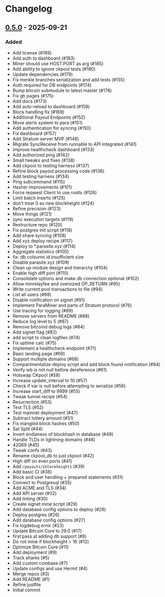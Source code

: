 Changelog
=========

[0.5.0](https://github.com/parasitepool/para/releases/tag/0.5.0) - 2025-09-21
-----------------------------------------------------------------------------

### Added
- Add license (#189)
- Add auth to dashboard (#183)
- Miner should use HOST:PORT as arg (#185)
- Add ability to ignore ckpool tests (#180)
- Update dependencies (#179)
- Fix merkle branches serialization and add tests (#155)
- Auth required for DB endpoints (#174)
- Bump bitcoin submodule to latest master (#176)
- Fix gh pages (#175)
- Add docs (#173)
- Add auto-reload to dashboard (#159)
- Block handling fix (#169)
- Additional Payout Endpoints (#152)
- Move alerts system to para (#151)
- Add authentication for syncing (#150)
- Fix dashboard (#157)
- Add Stratum server MVP (#148)
- Migrate SyncReceive from runnable to API integrated (#141)
- Improve healthcheck dashboard (#133)
- Add authorized ping (#142)
- Small tweaks and fixes (#138)
- Add ckpool to testing harness (#137)
- Refine block payout processing code (#136)
- Add testing harness (#134)
- Ping subcommand (#115)
- Hasher improvements (#101)
- Force reqwest Client to use rustls (#126)
- Limit batch inserts (#125)
- don't treat 0 as new blockheight (#124)
- Refine precision (#123)
- Move things (#121)
- sync execution targets (#119)
- Restructure repo (#120)
- Fix postgres init script (#118)
- Add share syncing (#108)
- Add xyz deploy recipe (#117)
- Deploy to *.parasite.xyz (#114)
- Aggregate statistics (#100)
- fix: db coloumn id insufficient size
- Disable parasite.xyz (#109)
- Clean up module design and hierarchy (#104)
- Enable high diff port (#110)
- Consolidate options and make db connection optional (#102)
- Allow minrelayfee and oversized OP_RETURN (#95)
- Write current pool transactions to file (#94)
- List all users (#98)
- Disable notification on signet (#91)
- Implement ParaMiner and parts of Stratum protocol (#76)
- Use tracing for logging (#89)
- Remove servers from README (#88)
- Reduce log level to 5 (#87)
- Remove bitcoind debug logs (#84)
- Add signet flag (#82)
- add script to clean logfiles (#74)
- Fix uptime calc (#75)
- Implement a healthcheck endpoint (#71)
- Basic landing page (#69)
- Support multiple domains (#68)
- Compartmentalize deploy script and add block found notification (#64)
- Verify wb is not null before dereference (#61)
- Hotswap CKpool (#58)
- Increase update_interval to 10 (#57)
- Check if var is null before attempting to serialize (#56)
- Increase start_diff to 9999 (#55)
- Tweak tunnel recipe (#54)
- Resurrection (#53)
- Test TLS (#52)
- Test mainnet deployment (#47)
- Subtract lottery amount (#51)
- Fix mangled block hashes (#50)
- Sat Split (#44)
- Invert endianess of blockhash in database (#49)
- Handle TLDs in lightning domains (#46)
- 42069 (#45)
- Tweak confs (#43)
- Rename ckpool_db to just ckpool (#42)
- High diff on even ports (#41)
- Add `/payouts/{blockheight}` (#39)
- Add basic CI (#38)
- Block and user handling + prepared statements (#31)
- Connect to Postgresql (#35)
- Add ACME and TLS (#34)
- Add API server (#32)
- Add linting  (#30)
- Create signet mine script (#29)
- Add database config options to deploy (#28)
- Deploy postgres (#26)
- Add database config options (#27)
- Fix logdebug error (#23)
- Update Bitcoin Core to 29.0 (#17)
- first pass at adding db support (#8)
- Do not mine if blockheight > 16 (#12)
- Optimize Bitcoin Core (#11)
- Add deployment (#9)
- Track shares (#5)
- Add custom coinbase (#7)
- Update configs and use Hermit (#4)
- Merge repos (#3)
- Add README (#1)
- Refine justfile
- Initial commit
